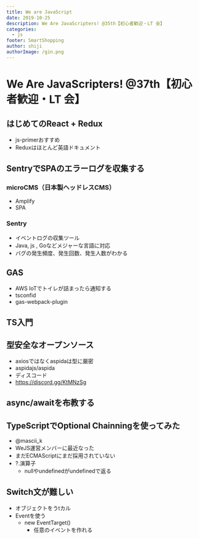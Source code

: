 ```yaml
---
title: We are JavaScript
date: 2019-10-25
description: We Are JavaScripters! @35th【初心者歓迎・LT 会】
categories:
  - js
footer: SmartShopping
author: shiji
authorImage: /gin.png
---
```

# We Are JavaScripters! @37th【初心者歓迎・LT 会】

## はじめてのReact + Redux

- js-primerおすすめ
- Reduxはほとんど英語ドキュメント


## SentryでSPAのエラーログを収集する
### microCMS（日本製ヘッドレスCMS）
- Amplify
- SPA


### Sentry
- イベントログの収集ツール
- Java, js , Goなどメジャーな言語に対応
- バグの発生頻度、発生回数、発生人数がわかる


## GAS
- AWS IoTでトイレが詰まったら通知する
- tsconfid
- gas-webpack-plugin


## TS入門


## 型安全なオープンソース
- axiosではなくaspidaは型に厳密
- aspidajs/aspida
- ディスコード
- https://discord.gg/KtMNzSg

## async/awaitを布教する

## TypeScriptでOptional Chainningを使ってみた
- @mascii_k
- WeJS運営メンバーに最近なった
- まだECMAScriptにまだ採用されていない
- ?.演算子
  - nullやundefinedがundefinedで返る

## Switch文が難しい
- オブジェクトをうtカル
- Eventを使う
  - new EventTarget()
    - 任意のイベントを作れる

